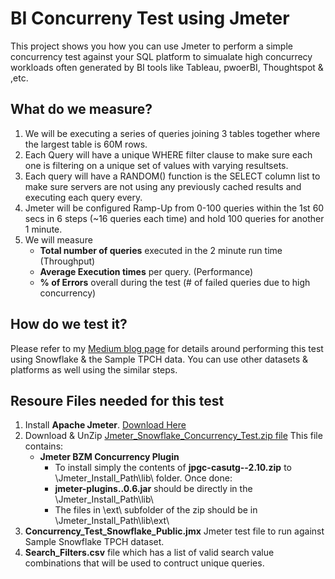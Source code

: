 # BI Concurreny Test using Jmeter

This project shows you how you can use Jmeter to perform a simple concurrency test against your SQL platform to simualate high concurrecy workloads often generated by BI tools like Tableau, pwoerBI, Thoughtspot & ,etc.

## What do we measure?

1. We will be executing a series of queries joining 3 tables together where the largest table is 60M rows. 
2. Each Query will have a unique WHERE filter clause to make sure each one is filtering on a unique set of values with varying resultsets.
3. Each query will have a RANDOM() function is the SELECT column list to make sure servers are not using any previously cached results and executing each query every.
4. Jmeter will be configured Ramp-Up from 0-100 queries within the 1st 60 secs in 6 steps (~16 queries each time) and hold 100 queries for another 1 minute.
5. We will measure
    - **Total number of queries** executed in the 2 minute run time (Throughput)
    - **Average Execution times** per query. (Performance)
    - **% of Errors** overall during the test (# of failed queries due to high concurrency)
  
## How do we test it?
Please refer to my [Medium blog page](https://www.google.com) for details around performing this test using Snowflake & the Sample TPCH data. You can use other datasets & platforms as well using the similar steps.

## Resoure Files needed for this test

1. Install **Apache Jmeter**. [Download Here](https://jmeter.apache.org/download_jmeter.cgi)
2. Download & UnZip [Jmeter_Snowflake_Concurrency_Test.zip file](https://github.com/NickAkincilar/BI_Concurrency_Test_Jmeter/raw/main/Jmeter_Snowflake_Concurrency_Test.zip)  This file contains:
    - **Jmeter BZM Concurrency Plugin**
        - To install simply the contents of **jpgc-casutg--2.10.zip** to \Jmeter_Install_Path\lib\ folder. Once done:
        - **jmeter-plugins..0.6.jar** should be directly in the \Jmeter_Install_Path\lib\  
        - The files in \ext\ subfolder of the zip should be in \Jmeter_Install_Path\lib\ext\ 
3. **Concurrency_Test_Snowflake_Public.jmx** Jmeter test file to run against Sample Snowflake TPCH dataset.  
4. **Search_Filters.csv** file which has a list of valid search value combinations that will be used to contruct unique queries. 
